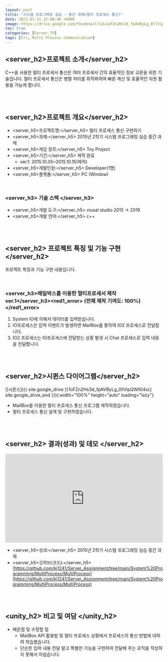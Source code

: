 ```yaml
---
layout: post
title: "시스템 프로그래밍 실습 - 중간 과제(멀티 프로세스 통신)"
date: 2023-01-31 15:08:46 +0900
image: https://drive.google.com/thumbnail?id=1oFZn2Hs3d_fpAVByLg_0llVipQWIl04s
toc: true
categories: [Server_TP]
tags: [C++, Multi Process Communication]
---
```


## <server_h2>프로젝트 소개</server_h2>

C++을 사용한 멀티 프로세서 통신은 여러 프로세서 간의 효율적인 정보 교환을 위한 기술입니다. 멀티 프로세서 통신은 병렬 처리를 최적화하여 빠른 계산 및 효율적인 자원 활용을 가능케 합니다.

<br>
<br>

## <server_h2>프로젝트 개요</server_h2>

- <span><server_h5>프로젝트명:</server_h5> 멀티 프로세스 통신 구현하기</span>
- <span><server_h5>과제:</server_h5> 2015년 2학기 시스템 프로그래밍 실습 중간 과제</span>
- <span><server_h5>게임 장르:</server_h5> Toy Project</span>
- <span><server_h5>기간:</server_h5> 제작 완료</span>
    - ver.1: 2015.10.05~2015.10.15(제작)
- <span><server_h5>개발인원:</server_h5> Developer(1명)</span>
- <span><server_h5>플랫폼:</server_h5> PC (Window)</span>

<br>

### <server_h3> 기술 스택 </server_h3>

- <span><server_h5>개발 도구:</server_h5> viusal studio 2015 → 2019  </span>
- <span><server_h5>개발 언어:</server_h5> c++  </span>

<br>
<br>

## <server_h2> 프로젝트 특징 및 기능 구현 </server_h2>

프로젝트 특징과 기능 구현 내용입니다.

<br>

### <server_h3>메일박스를 이용한 멀티프로세서 제작 ver.1</server_h3><red1_error> (전체 제작 기여도: 100%)</red1_error>

1. System IO에 의해서 데이터를 입력받습니다.
2. IO프로세스은 입력 이벤트가 발생하면 MailBox를 통하여 IO2 프로세스로 전달합니다.
3. IO2 프로세스는 IO프로세스에 전달받는 상황 발생 시 Chat 프로세스로 입력 내용을 전달합니다.

<br>
<br>

## <server_h2>시퀸스 다이어그램</server_h2>

![시퀸스]({{ site.google_drive }}1oFZn2Hs3d_fpAVByLg_0llVipQWIl04s{{ site.google_drive_end }}){:width="100%" height="auto" loading="lazy"}

- MailBox를 이용한 멀티 프로세스 통신 프로그램 제작하였습니다.
- 멀티 프로세스 통신 설계 및 구현하였습니다.

<br>
<br>

## <server_h2> 결과(성과) 및 데모 </server_h2>

<iframe  width="100%" style="aspect-ratio:16/9" src="https://www.youtube.com/embed/cOH9jgKtj8k" title="멀티 프로세스 통신(화질 개선)" frameborder="0" allow="accelerometer; autoplay; clipboard-write; encrypted-media; gyroscope; picture-in-picture; web-share" allowfullscreen></iframe>

- <span><server_h5>성과:</server_h5> 2015년 2학기 시스템 프로그래밍 실습 중간 과제 </span>
- <span><server_h5>깃허브(코드):</server_h5> [https://github.com/kj1241/Server_Assignment/tree/main/System%20Programming/MultiProcess/MultiProcess](https://github.com/kj1241/Server_Assignment/tree/main/System%20Programming/MultiProcess/MultiProcess)</span>

<br>
<br>

## <unity_h2> 비고 및 여담 </unity_h2>

- 배운점 및 수정할 점
    - MailBox API 활용법 및 멀티 프로세스 상황에서 프로세스의 통신 방법에 대하여 학습했습니다.
    - 단순한 입력 내용 전달 말고 특별한 기능을 구현하여 전달해 주는 로직을 작성하지 못해서 아쉽습니다.